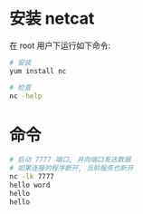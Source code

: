 
# 安装 netcat

在 root 用户下运行如下命令:

```bash
# 安装
yum install nc

# 检查
nc -help
```

# 命令

```bash
# 启动 7777 端口, 并向端口发送数据
# 如果连接的程序断开, 当前服务也断开
nc -lk 7777
hello word
hello
hello
```
